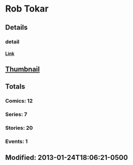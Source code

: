 # Rob  Tokar 
## Details
### detail
#### [Link](http://marvel.com/comics/creators/2282/rob_tokar?utm_campaign=apiRef&utm_source=225578a89fc76f3d20fbffda5d17a88d)
## [Thumbnail](http://i.annihil.us/u/prod/marvel/i/mg/8/90/4bc46b18a24a2.jpg)
## Totals
### Comics: 12
### Series: 7
### Stories: 20
### Events: 1
## Modified: 2013-01-24T18:06:21-0500